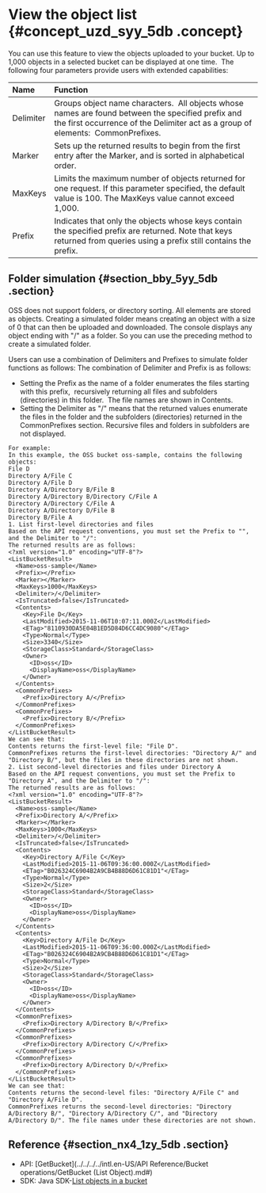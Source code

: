 # View the object list {#concept_uzd_syy_5db .concept}

You can use this feature to view the objects uploaded to your bucket. Up to 1,000 objects in a selected bucket can be displayed at one time.  The following four parameters provide users with extended capabilities:

|Name|Function|
|:---|:-------|
|Delimiter|Groups object name characters.  All objects whose names are found between the specified prefix and the first occurrence of the Delimiter act as a group of elements:  CommonPrefixes.|
|Marker|Sets up the returned results to begin from the first entry after the Marker, and is sorted in alphabetical order.|
|MaxKeys|Limits the maximum number of objects returned for one request. If this parameter specified, the default value is 100. The MaxKeys value cannot exceed 1,000.|
|Prefix|Indicates that only the objects whose keys contain the specified prefix are returned. Note that keys returned from queries using a prefix still contains the prefix.|

## Folder simulation {#section_bby_5yy_5db .section}

OSS does not support folders, or directory sorting. All elements are stored as objects. Creating a simulated folder means creating an object with a size of 0 that can then be uploaded and downloaded. The console displays any object ending with "/" as a folder. So you can use the preceding method to create a simulated folder.

Users can use a combination of Delimiters and Prefixes to simulate folder functions as follows: The combination of Delimiter and Prefix is as follows:

-   Setting the Prefix as the name of a folder enumerates the files starting with this prefix,  recursively returning all files and subfolders \(directories\) in this folder.  The file names are shown in Contents.
-   Setting the Delimiter as "/" means that the returned values enumerate the files in the folder and the subfolders \(directories\) returned in the CommonPrefixes section. Recursive files and folders in subfolders are not displayed.

```
For example:
In this example, the OSS bucket oss-sample, contains the following objects:
File D
Directory A/File C
Directory A/File D
Directory A/Directory B/File B
Directory A/Directory B/Directory C/File A
Directory A/Directory C/File A
Directory A/Directory D/File B
Directory B/File A
1. List first-level directories and files
Based on the API request conventions, you must set the Prefix to "", and the Delimiter to "/":
The returned results are as follows:
<?xml version="1.0" encoding="UTF-8"?>
<ListBucketResult>
  <Name>oss-sample</Name>
  <Prefix></Prefix>
  <Marker></Marker>
  <MaxKeys>1000</MaxKeys>
  <Delimiter>/</Delimiter>
  <IsTruncated>false</IsTruncated>
  <Contents>
    <Key>File D</Key>
    <LastModified>2015-11-06T10:07:11.000Z</LastModified>
    <ETag>"8110930DA5E04B1ED5D84D6CC4DC9080"</ETag>
    <Type>Normal</Type>
    <Size>3340</Size>
    <StorageClass>Standard</StorageClass>
    <Owner>
      <ID>oss</ID>
      <DisplayName>oss</DisplayName>
    </Owner>
  </Contents>
  <CommonPrefixes>
    <Prefix>Directory A/</Prefix>
  </CommonPrefixes>
  <CommonPrefixes>
    <Prefix>Directory B/</Prefix>
  </CommonPrefixes>
</ListBucketResult>
We can see that:
Contents returns the first-level file: "File D".
CommonPrefixes returns the first-level directories: "Directory A/" and "Directory B/", but the files in these directories are not shown.
2. List second-level directories and files under Directory A
Based on the API request conventions, you must set the Prefix to "Directory A", and the Delimiter to "/":
The returned results are as follows:
<?xml version="1.0" encoding="UTF-8"?>
<ListBucketResult>
  <Name>oss-sample</Name>
  <Prefix>Directory A/</Prefix>
  <Marker></Marker>
  <MaxKeys>1000</MaxKeys>
  <Delimiter>/</Delimiter>
  <IsTruncated>false</IsTruncated>
  <Contents>
    <Key>Directory A/File C</Key>
    <LastModified>2015-11-06T09:36:00.000Z</LastModified>
    <ETag>"B026324C6904B2A9CB4B88D6D61C81D1"</ETag>
    <Type>Normal</Type>
    <Size>2</Size>
    <StorageClass>Standard</StorageClass>
    <Owner>
      <ID>oss</ID>
      <DisplayName>oss</DisplayName>
    </Owner>
  </Contents>
  <Contents>
    <Key>Directory A/File D</Key>
    <LastModified>2015-11-06T09:36:00.000Z</LastModified>
    <ETag>"B026324C6904B2A9CB4B88D6D61C81D1"</ETag>
    <Type>Normal</Type>
    <Size>2</Size>
    <StorageClass>Standard</StorageClass>
    <Owner>
      <ID>oss</ID>
      <DisplayName>oss</DisplayName>
    </Owner>
  </Contents>
  <CommonPrefixes>
    <Prefix>Directory A/Directory B/</Prefix>
  </CommonPrefixes>
  <CommonPrefixes>
    <Prefix>Directory A/Directory C/</Prefix>
  </CommonPrefixes>
  <CommonPrefixes>
    <Prefix>Directory A/Directory D/</Prefix>
  </CommonPrefixes>
</ListBucketResult>
We can see that:
Contents returns the second-level files: "Directory A/File C" and "Directory A/File D".
CommonPrefixes returns the second-level directories: "Directory A/Directory B/", "Directory A/Directory C/", and "Directory A/Directory D/". The file names under these directories are not shown.
```

## Reference {#section_nx4_1zy_5db .section}

-   API: [GetBucket](../../../../intl.en-US/API Reference/Bucket operations/GetBucket (List Object).md#)
-   SDK: Java SDK-[List objects in a bucket](https://www.alibabacloud.com/help/doc-detail/32015.htm)

